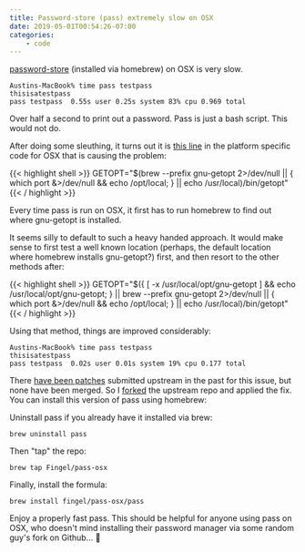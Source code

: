 ```yaml
---
title: Password-store (pass) extremely slow on OSX
date: 2019-05-01T00:54:26-07:00
categories:
    - code
---
```


[password-store](https://www.passwordstore.org) (installed via
homebrew) on OSX is very slow.

    Austins-MacBook% time pass testpass
    thisisatestpass
    pass testpass  0.55s user 0.25s system 83% cpu 0.969 total

Over half a second to print out a password. Pass is just a bash script. This would not do.

<!--more-->

After doing some sleuthing, it turns out it is [this line](https://git.zx2c4.com/password-store/tree/src/platform/darwin.sh#n46) in the platform specific code for OSX that is causing the problem:

{{< highlight shell >}}
GETOPT="$(brew --prefix gnu-getopt 2>/dev/null || { which port &>/dev/null && echo /opt/local; } || echo /usr/local)/bin/getopt"
{{< / highlight >}}

Every time pass is run on OSX, it first has to run homebrew to find out where gnu-getopt is installed.

It seems silly to default to such a heavy handed approach. It would make sense to first test a well known location (perhaps, the default location where homebrew installs gnu-getopt?) first, and then resort to the other methods after:

{{< highlight shell >}}
GETOPT="$({ [ -x /usr/local/opt/gnu-getopt ] && echo /usr/local/opt/gnu-getopt; } || brew --prefix gnu-getopt 2>/dev/null || { which port &>/dev/null && echo /opt/local; } || echo /usr/local)/bin/getopt"
{{< / highlight >}}

Using that method, things are improved considerably:

    Austins-MacBook% time pass testpass
    thisisatestpass
    pass testpass  0.02s user 0.01s system 19% cpu 0.177 total

There [have been patches](https://lists.zx2c4.com/pipermail/password-store/2018-October/003447.html) submitted upstream in the past for this issue, but none have been merged. So I [forked](https://github.com/Fingel/password-store) the upstream repo and applied the fix. You can install this version of pass using homebrew:

Uninstall pass if you already have it installed via brew:

    brew uninstall pass

Then "tap" the repo:

    brew tap Fingel/pass-osx

Finally, install the formula:

    brew install fingel/pass-osx/pass


Enjoy a properly fast pass. This should be helpful for anyone using pass on OSX, who doesn't mind installing their password manager via some random guy's fork on Github... 🤔



